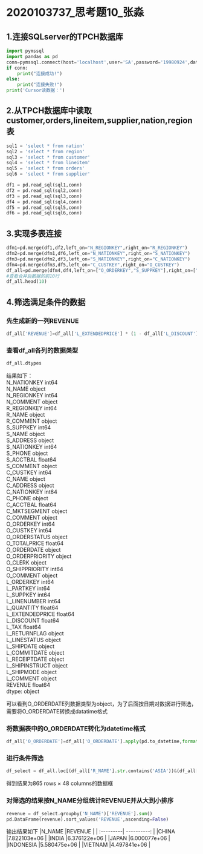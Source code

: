 # 2020103737_思考题10_张淼
## 1.连接SQLserver的TPCH数据库
```python
import pymssql
import pandas as pd
conn=pymssql.connect(host='localhost',user='SA',password='19980924',database='TPCH')
if conn:
    print("连接成功!")    
else:
    print("连接失败!")
print('Cursor读数据：')
```

## 2.从TPCH数据库中读取customer,orders,lineitem,supplier,nation,region表
```python
sql1 = 'select * from nation'
sql2 = 'select * from region'
sql3 = 'select * from customer'
sql4 = 'select * from lineitem'
sql5 = 'select * from orders'
sql6 = 'select * from supplier'

df1 = pd.read_sql(sql1,conn)
df2 = pd.read_sql(sql2,conn)
df3 = pd.read_sql(sql3,conn)
df4 = pd.read_sql(sql4,conn)
df5 = pd.read_sql(sql5,conn)
df6 = pd.read_sql(sql6,conn)
```

## 3.实现多表连接
```python
dfm1=pd.merge(df1,df2,left_on="N_REGIONKEY",right_on="R_REGIONKEY")
dfm2=pd.merge(dfm1,df6,left_on="N_NATIONKEY",right_on="S_NATIONKEY")
dfm3=pd.merge(dfm2,df3,left_on="S_NATIONKEY",right_on="C_NATIONKEY")
dfm4=pd.merge(dfm3,df5,left_on="C_CUSTKEY",right_on="O_CUSTKEY")
df_all=pd.merge(dfm4,df4,left_on=["O_ORDERKEY","S_SUPPKEY"],right_on=["L_ORDERKEY","L_SUPPKEY"])
#查看合并后数据的前10行
df_all.head(10)
```
## 4.筛选满足条件的数据
### 先生成新的一列REVENUE
```python
df_all['REVENUE']=df_all['L_EXTENDEDPRICE'] * (1 - df_all['L_DISCOUNT'])
```
### 查看df_all各列的数据类型
```python
df_all.dtypes
```
结果如下：\
N_NATIONKEY          int64\
N_NAME              object\
N_REGIONKEY          int64\
N_COMMENT           object\
R_REGIONKEY          int64\
R_NAME              object\
R_COMMENT           object\
S_SUPPKEY            int64\
S_NAME              object\
S_ADDRESS           object\
S_NATIONKEY          int64\
S_PHONE             object\
S_ACCTBAL          float64\
S_COMMENT           object\
C_CUSTKEY            int64\
C_NAME              object\
C_ADDRESS           object\
C_NATIONKEY          int64\
C_PHONE             object\
C_ACCTBAL          float64\
C_MKTSEGMENT        object\
C_COMMENT           object\
O_ORDERKEY           int64\
O_CUSTKEY            int64\
O_ORDERSTATUS       object\
O_TOTALPRICE       float64\
O_ORDERDATE         object\
O_ORDERPRIORITY     object\
O_CLERK             object\
O_SHIPPRIORITY       int64\
O_COMMENT           object\
L_ORDERKEY           int64\
L_PARTKEY            int64\
L_SUPPKEY            int64\
L_LINENUMBER         int64\
L_QUANTITY         float64\
L_EXTENDEDPRICE    float64\
L_DISCOUNT         float64\
L_TAX              float64\
L_RETURNFLAG        object\
L_LINESTATUS        object\
L_SHIPDATE          object\
L_COMMITDATE        object\
L_RECEIPTDATE       object\
L_SHIPINSTRUCT      object\
L_SHIPMODE          object\
L_COMMENT           object\
REVENUE            float64\
dtype: object

可以看到O_ORDERDATE列数据类型为object，为了后面按日期对数据进行筛选，需要将O_ORDERDATE转换成datatime格式
### 将数据表中的O_ORDERDATE转化为datetime格式
```python
df_all['O_ORDERDATE']=df_all['O_ORDERDATE'].apply(pd.to_datetime,format='%Y-%m-%d')
```

### 进行条件筛选
```python
df_select = df_all.loc[(df_all['R_NAME'].str.contains('ASIA'))&(df_all['O_ORDERDATE'] >=  '1994-01-01')&(df_all['O_ORDERDATE'] < '1995-01-01'),]
```
得到结果为865 rows × 48 columns的数据框
### 对筛选的结果按N_NAME分组统计REVENUE并从大到小排序
```python
revenue = df_select.groupby('N_NAME')['REVENUE'].sum()
pd.DataFrame(revenue).sort_values('REVENUE',ascending=False)
```
输出结果如下
|N_NAME	    |REVENUE      |
| :---------| ----------: |
|CHINA	    |7.822103e+06 |
|INDIA	    |6.376122e+06 |
|JAPAN	    |6.000077e+06 |
|INDONESIA	|5.580475e+06 |
|VIETNAM    |4.497841e+06 |

  

